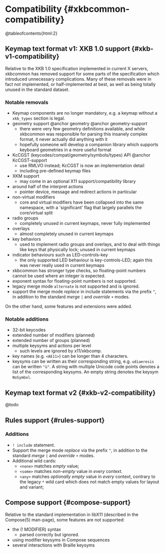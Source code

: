 # Compatibility {#xkbcommon-compatibility}

@tableofcontents{html:2}

## Keymap text format v1: XKB 1.0 support {#xkb-v1-compatibility}

Relative to the XKB 1.0 specification implemented in current X servers,
xkbcommon has removed support for some parts of the specification which
introduced unnecessary complications.  Many of these removals were in fact
not implemented, or half-implemented at best, as well as being totally
unused in the standard dataset.

### Notable removals

- Keymap components are no longer mandatory, e.g. a keymap without a
  `xkb_types` section is legal.
- geometry support @anchor geometry
  @anchor geometry-support
  + there were very few geometry definitions available, and while
    xkbcommon was responsible for parsing this insanely complex format,
    it never actually did anything with it
  + hopefully someone will develop a companion library which supports
    keyboard geometries in a more useful format
- KcCGST (keycodes/compat/geometry/symbols/types) API
  @anchor KcCGST-support
  + use RMLVO instead; KcCGST is now an implementation detail
  + including pre-defined keymap files
- XKM support
  + may come in an optional X11 support/compatibility library
- around half of the interpret actions
  + pointer device, message and redirect actions in particular
- non-virtual modifiers
  + core and virtual modifiers have been collapsed into the same
    namespace, with a 'significant' flag that largely parallels the
    core/virtual split
- radio groups
  + completely unused in current keymaps, never fully implemented
- overlays
  + almost completely unused in current keymaps
- key behaviors
  + used to implement radio groups and overlays, and to deal with things
    like keys that physically lock; unused in current keymaps
- indicator behaviours such as LED-controls-key
  + the only supported LED behaviour is key-controls-LED; again this
    was never really used in current keymaps
- xkbcommon has stronger type checks, so floating-point numbers cannot
  be used where an integer is expected.
- exponent syntax for floating-point numbers is not supported.
- legacy merge mode `alternate` is not supported and is ignored.
- support the merge mode *replace* in include statements via the
  prefix `^`, in addition to the standard *merge* `|` and *override*
  `+` modes.

On the other hand, some features and extensions were added.

### Notable additions

- 32-bit keycodes
- extended number of modifiers (planned)
- extended number of groups (planned)
- multiple keysyms and actions per level
  + such levels are ignored by x11/xkbcomp.
- key names (e.g. `<AE11>`) can be longer than 4 characters.
- keysyms can be written as their corresponding string, e.g. `udiaeresis`
  can be written `"ü"`. A string with multiple Unicode code points denotes
  a list of the corresponding keysyms. An empty string denotes the keysym
  `NoSymbol`.

## Keymap text format v2 {#xkb-v2-compatibility}

@todo

## Rules support {#rules-support}

### Additions

- `! include` statement.
- Support the merge mode *replace* via the prefix `^`, in addition to
  the standard *merge* `|` and *override* `+` modes.
- Additional wild cards:
  - `<none>` matches *empty* value;
  - `<some>` matches *non-empty* value in *every* context.
  - `<any>` matches *optionally empty* value in *every* context, contrary to the
    legacy `*` wild card which does not match empty values for layout and
    variant;

## Compose support {#compose-support}

Relative to the standard implementation in libX11 (described in the
Compose(5) man-page), some features are not supported:

- the (! MODIFIER) syntax
    + parsed correctly but ignored.
- using modifier keysyms in Compose sequences
- several interactions with Braille keysyms
